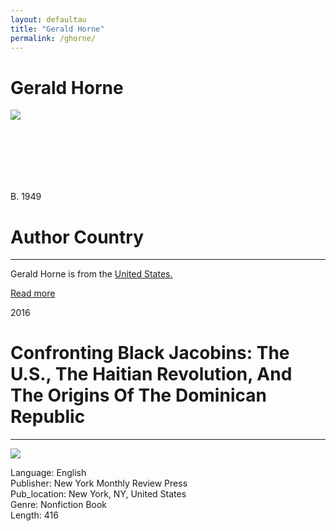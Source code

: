 ```yaml
---
layout: defaultau
title: "Gerald Horne"
permalink: /ghorne/
---
```

<!-- partial:index.partial.html -->
<div class="content">
    <h1>Gerald Horne</h1>
    <div class="quote">
        <div><img src="https://www.uh.edu/class/history/faculty-and-staff/faculty-images/geraldhornenew.jpeg" class="logo"></div>
    </div>
    <div class="timeline">
        <div style="padding-bottom:100px;"></div>
        <div class="block">
            <div class="date right"><p class="right">B. 1949 </p></div>
            <div class="dot"></div>
            <div class="left first">
            <div class="author_country">
                <h1>Author Country</h1><hr>
            <div class="aclocation"><p>Gerald Horne is from the <a href="{{ site.baseurl }}/1">United States.</a></p></div>
                <div class="acreadmore"> <a href="https://es.wikipedia.org/wiki/Alfonso_Hern%C3%A1ndez-Cat%C3%A1" target="_blank">Read more</a></div>
            </div>
            </div>
        </div>
        <div class="block">
            <div class="date left"><p class="left">2016</p></div>
            <div class="dot"></div>
            <div class="right">
                <h1>Confronting Black Jacobins: The U.S., The Haitian Revolution, And The Origins Of The Dominican Republic</h1><hr>
                <p><img src="https://m.media-amazon.com/images/I/51d47VwoOZL._SX375_BO1,204,203,200_.jpg"></p>
                <p>
                Language: English<br/>
                Publisher: New York Monthly Review Press<br/>
                Pub_location: New York, NY, United States<br/>
                Genre: Nonfiction Book<br/>
                Length: 416<br/>                   </p>
            </div>
        </div>
<!-- partial -->
  <script src='https://cdnjs.cloudflare.com/ajax/libs/jquery/3.1.1/jquery.min.js'></script><script  src="assets/js/authorscript.js"></script>
